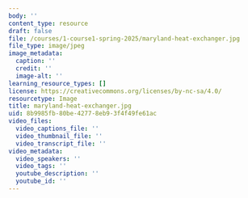 ```yaml
---
body: ''
content_type: resource
draft: false
file: /courses/1-course1-spring-2025/maryland-heat-exchanger.jpg
file_type: image/jpeg
image_metadata:
  caption: ''
  credit: ''
  image-alt: ''
learning_resource_types: []
license: https://creativecommons.org/licenses/by-nc-sa/4.0/
resourcetype: Image
title: maryland-heat-exchanger.jpg
uid: 8b9985fb-80be-4277-8eb9-3f4f49fe61ac
video_files:
  video_captions_file: ''
  video_thumbnail_file: ''
  video_transcript_file: ''
video_metadata:
  video_speakers: ''
  video_tags: ''
  youtube_description: ''
  youtube_id: ''
---
```

